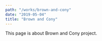 ```yaml
---
path: "/works/brown-and-cony"
date: "2019-05-04"
title: "Brown and Cony"
---
```

This page is about Brown and Cony project.